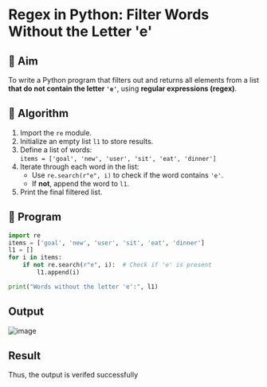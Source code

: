 # Regex in Python: Filter Words Without the Letter 'e'

## 🎯 Aim
To write a Python program that filters out and returns all elements from a list **that do not contain the letter `'e'`**, using **regular expressions (regex)**.

## 🧠 Algorithm
1. Import the `re` module.
2. Initialize an empty list `l1` to store results.
3. Define a list of words:  
   `items = ['goal', 'new', 'user', 'sit', 'eat', 'dinner']`
4. Iterate through each word in the list:
   - Use `re.search(r"e", i)` to check if the word contains `'e'`.
   - If **not**, append the word to `l1`.
5. Print the final filtered list.

## 🧾 Program
```python
import re
items = ['goal', 'new', 'user', 'sit', 'eat', 'dinner']
l1 = []
for i in items:
    if not re.search(r"e", i):  # Check if 'e' is present
        l1.append(i)

print("Words without the letter 'e':", l1)
```
## Output
![image](https://github.com/user-attachments/assets/c082b6dd-6015-4a03-a953-d3f561779a3a)

## Result
Thus, the output is verifed successfully

